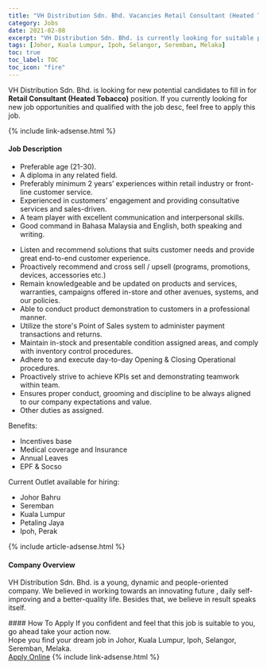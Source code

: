 ```yaml
---
title: "VH Distribution Sdn. Bhd. Vacancies Retail Consultant (Heated Tobacco)" 
category: Jobs 
date: 2021-02-08 
excerpt: "VH Distribution Sdn. Bhd. is currently looking for suitable person to fill in the Retail Consultant (Heated Tobacco) which based in Johor, Kuala Lumpur, Ipoh, Selangor, Seremban, Melaka" 
tags: [Johor, Kuala Lumpur, Ipoh, Selangor, Seremban, Melaka] 
toc: true 
toc_label: TOC 
toc_icon: "fire" 
--- 
```


<p>VH Distribution Sdn. Bhd. is looking for new potential candidates to fill in for <b>Retail Consultant (Heated Tobacco)</b> position. If you currently looking for new job opportunities and qualified with the job desc, feel free to apply this job.
</p>{% include link-adsense.html %} 
<div><div><h4>Job Description</h4></div><div><div><span><div><ul><li>Preferable age (21-30).</li><li>A diploma in any related field.</li><li>Preferably minimum 2 years&#8217; experiences within retail industry or front-line customer service.&#160;</li><li>Experienced in customers' engagement and providing consultative services and sales-driven.</li><li>A team player with excellent communication and interpersonal skills.</li><li>Good command in Bahasa Malaysia and English, both speaking and writing.</li></ul><ul><li>Listen and recommend solutions that suits customer needs and provide great end-to-end customer experience.</li><li>Proactively recommend and cross sell / upsell (programs, promotions, devices, accessories etc.)</li><li>Remain knowledgeable and be updated on products and services, warranties, campaigns offered in-store and other avenues, systems, and our policies.</li><li>Able to conduct product demonstration to customers in a professional manner.</li><li>Utilize the store's Point of Sales system to administer payment transactions and returns.</li><li>Maintain in-stock and presentable condition assigned areas, and comply with inventory control procedures.</li><li>Adhere to and execute day-to-day Opening &amp; Closing Operational procedures.</li><li>Proactively strive to achieve KPIs set and demonstrating teamwork within team.</li><li>Ensures proper conduct, grooming and discipline to be always aligned to our company expectations and value.</li><li>Other duties as assigned.</li></ul><p>Benefits:</p><ul><li>Incentives base</li><li>Medical coverage and Insurance</li><li>Annual Leaves</li><li>EPF &amp; Socso</li></ul><p>Current Outlet available for hiring:</p><ul><li>Johor Bahru&#160;</li><li>Seremban&#160;</li><li>Kuala Lumpur&#160;</li><li>Petaling Jaya</li><li>Ipoh, Perak</li></ul></div></span></div></div></div> 
{% include article-adsense.html %} 
<div><div><h4>Company Overview</h4></div><div><div><span><div><p>VH Distribution Sdn. Bhd. is a young, dynamic and people-oriented company. We believed in working towards an innovating future , daily self-improving and a better-quality life. Besides that, we believe in result speaks itself.</p></div></span></div></div></div> 
#### How To Apply 
If you confident and feel that this job is suitable to you, go ahead take your action now. <br/> 
Hope you find your dream job in Johor, Kuala Lumpur, Ipoh, Selangor, Seremban, Melaka. <br/> 
<a href="https://www.jobstreet.com.my/en/job/retail-consultant-heated-tobacco-4478389?jobId=jobstreet-my-job-4478389&" class="btn btn--info" target="_blank" rel="nofollow noopenner">Apply Online</a> 
{% include link-adsense.html %} 
